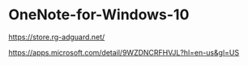 # OneNote-for-Windows-10

https://store.rg-adguard.net/

https://apps.microsoft.com/detail/9WZDNCRFHVJL?hl=en-us&gl=US